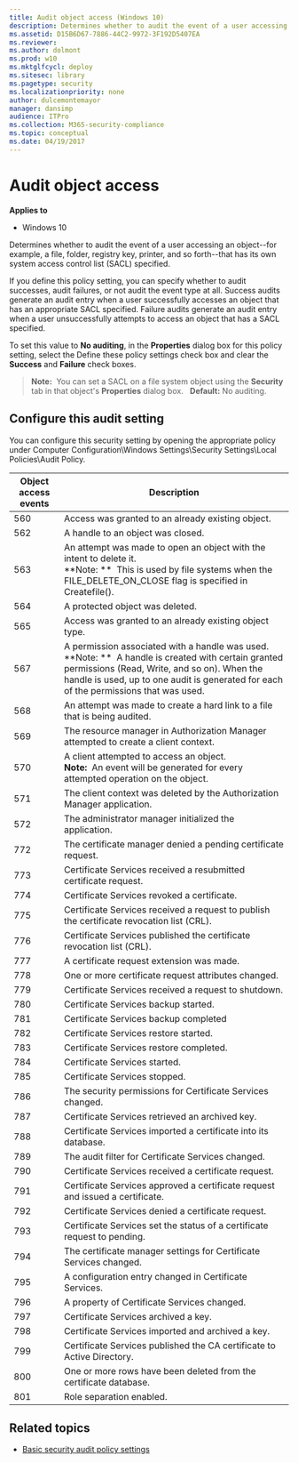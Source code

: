 ```yaml
---
title: Audit object access (Windows 10)
description: Determines whether to audit the event of a user accessing an object--for example, a file, folder, registry key, printer, and so forth--that has its own system access control list (SACL) specified.
ms.assetid: D15B6D67-7886-44C2-9972-3F192D5407EA
ms.reviewer: 
ms.author: dolmont
ms.prod: w10
ms.mktglfcycl: deploy
ms.sitesec: library
ms.pagetype: security
ms.localizationpriority: none
author: dulcemontemayor
manager: dansimp
audience: ITPro
ms.collection: M365-security-compliance
ms.topic: conceptual
ms.date: 04/19/2017
---
```


# Audit object access

**Applies to**
-   Windows 10

Determines whether to audit the event of a user accessing an object--for example, a file, folder, registry key, printer, and so forth--that has its own system access control list (SACL) specified.

If you define this policy setting, you can specify whether to audit successes, audit failures, or not audit the event type at all. Success audits generate an audit entry when a user successfully accesses an object that has an appropriate SACL specified. Failure audits generate an audit entry when a user unsuccessfully attempts to access an object that has a SACL specified.

To set this value to **No auditing**, in the **Properties** dialog box for this policy setting, select the Define these policy settings check box and clear the **Success** and **Failure** check boxes.

> **Note:**  You can set a SACL on a file system object using the **Security** tab in that object's **Properties** dialog box.
 
**Default:** No auditing.

## Configure this audit setting

You can configure this security setting by opening the appropriate policy under Computer Configuration\\Windows Settings\\Security Settings\\Local Policies\\Audit Policy.

| Object access events | Description |
| - | - |
| 560 | Access was granted to an already existing object.| 
| 562 | A handle to an object was closed. |
| 563 | An attempt was made to open an object with the intent to delete it.<br>**Note: **  This is used by file systems when the FILE_DELETE_ON_CLOSE flag is specified in Createfile().||
| 564 | A protected object was deleted. |
| 565 | Access was granted to an already existing object type.| 
| 567 | A permission associated with a handle was used.<br>**Note: **  A handle is created with certain granted permissions (Read, Write, and so on). When the handle is used, up to one audit is generated for each of the permissions that was used.|
| 568 | An attempt was made to create a hard link to a file that is being audited. |
| 569 | The resource manager in Authorization Manager attempted to create a client context.| 
| 570 | A client attempted to access an object.<br>**Note:**  An event will be generated for every attempted operation on the object.|
| 571 | The client context was deleted by the Authorization Manager application. |
| 572 | The administrator manager initialized the application. |
| 772 | The certificate manager denied a pending certificate request.| 
| 773 | Certificate Services received a resubmitted certificate request.| 
| 774 | Certificate Services revoked a certificate.|
| 775 | Certificate Services received a request to publish the certificate revocation list (CRL).| 
| 776 | Certificate Services published the certificate revocation list (CRL). |
| 777 | A certificate request extension was made. |
| 778 | One or more certificate request attributes changed.| 
| 779 | Certificate Services received a request to shutdown.| 
| 780 | Certificate Services backup started. |
| 781 | Certificate Services backup completed |
| 782 | Certificate Services restore started. |
| 783 | Certificate Services restore completed.| 
| 784 | Certificate Services started. |
| 785 | Certificate Services stopped. |
| 786 | The security permissions for Certificate Services changed.| 
| 787 | Certificate Services retrieved an archived key. |
| 788 | Certificate Services imported a certificate into its database.| 
| 789 | The audit filter for Certificate Services changed. |
| 790 | Certificate Services received a certificate request.| 
| 791 | Certificate Services approved a certificate request and issued a certificate.| 
| 792 | Certificate Services denied a certificate request. |
| 793 | Certificate Services set the status of a certificate request to pending.| 
| 794 | The certificate manager settings for Certificate Services changed. |
| 795 | A configuration entry changed in Certificate Services. |
| 796 | A property of Certificate Services changed. |
| 797 | Certificate Services archived a key. |
| 798 | Certificate Services imported and archived a key.| 
| 799 | Certificate Services published the CA certificate to Active Directory.| 
| 800 | One or more rows have been deleted from the certificate database. |
| 801 | Role separation enabled. |

## Related topics

- [Basic security audit policy settings](basic-security-audit-policy-settings.md)
 
 
